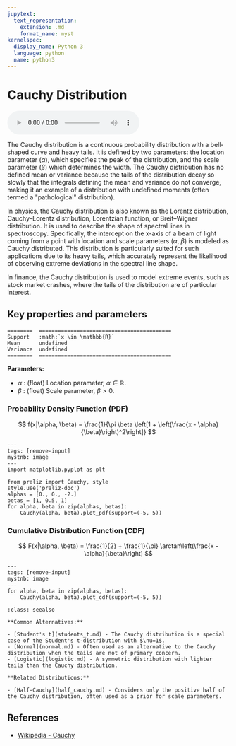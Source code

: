 ```yaml
---
jupytext:
  text_representation:
    extension: .md
    format_name: myst
kernelspec:
  display_name: Python 3
  language: python
  name: python3
---
```

# Cauchy Distribution

<audio controls> <source src="../../_static/cauchy.mp3" type="audio/mpeg"> This browser cannot play the pronunciation audio file for this distribution. </audio>

The Cauchy distribution is a continuous probability distribution with a bell-shaped curve and heavy tails. It is defined by two parameters: the location parameter ($\alpha$), which specifies the peak of the distribution, and the scale parameter ($\beta$) which determines the width. The Cauchy distribution has no defined mean or variance because the tails of the distribution decay so slowly that the integrals defining the mean and variance do not converge, making it an example of a distribution with undefined moments (often termed a "pathological" distribution).

In physics, the Cauchy distribution is also known as the Lorentz distribution, Cauchy–Lorentz distribution, Lorentzian function, or Breit–Wigner distribution. It is used to describe the shape of spectral lines in spectroscopy. Specifically, the intercept on the x-axis of a beam of light coming from a point with location and scale parameters ($\alpha$, $\beta$) is modeled as Cauchy distributed. This distribution is particularly suited for such applications due to its heavy tails, which accurately represent the likelihood of observing extreme deviations in the spectral line shape.

In finance, the Cauchy distribution is used to model extreme events, such as stock market crashes, where the tails of the distribution are of particular interest.

## Key properties and parameters

```{eval-rst}
========  ==========================================
Support   :math:`x \in \mathbb{R}`
Mean      undefined
Variance  undefined
========  ==========================================
```

**Parameters:**

- $\alpha$ : (float) Location parameter, $\alpha \in \mathbb{R}$.
- $\beta$ : (float) Scale parameter, $\beta > 0$.

### Probability Density Function (PDF)

$$
f(x|\alpha, \beta) = \frac{1}{\pi \beta \left[1 + \left(\frac{x - \alpha}{\beta}\right)^2\right]}
$$

```{code-cell}
---
tags: [remove-input]
mystnb: image
---
import matplotlib.pyplot as plt

from preliz import Cauchy, style
style.use('preliz-doc')
alphas = [0., 0., -2.]
betas = [1, 0.5, 1]
for alpha, beta in zip(alphas, betas):
    Cauchy(alpha, beta).plot_pdf(support=(-5, 5))
```

### Cumulative Distribution Function (CDF)

$$
F(x|\alpha, \beta) = \frac{1}{2} + \frac{1}{\pi} \arctan\left(\frac{x - \alpha}{\beta}\right)
$$

```{code-cell}
---
tags: [remove-input]
mystnb: image
---
for alpha, beta in zip(alphas, betas):
    Cauchy(alpha, beta).plot_cdf(support=(-5, 5))
```

```{seealso}
:class: seealso

**Common Alternatives:**

- [Student's t](students_t.md) - The Cauchy distribution is a special case of the Student's t-distribution with $\nu=1$.
- [Normal](normal.md) - Often used as an alternative to the Cauchy distribution when the tails are not of primary concern.
- [Logistic](logistic.md) - A symmetric distribution with lighter tails than the Cauchy distribution.

**Related Distributions:**

- [Half-Cauchy](half_cauchy.md) - Considers only the positive half of the Cauchy distribution, often used as a prior for scale parameters.
```

## References

- [Wikipedia - Cauchy](https://en.wikipedia.org/wiki/Cauchy_distribution)